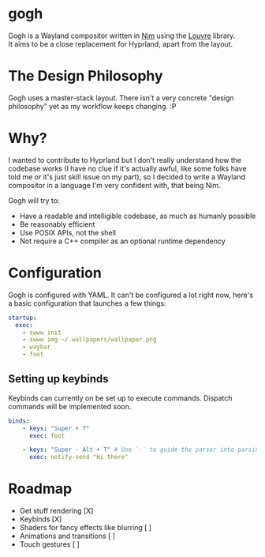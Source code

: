 # gogh
Gogh is a Wayland compositor written in [Nim](https://nim-lang.org) using the [Louvre](https://github.com/CuarzoSoftware/Louvre) library. \
It aims to be a close replacement for Hyprland, apart from the layout.

# The Design Philosophy
Gogh uses a master-stack layout. There isn't a very concrete "design philosophy" yet as my workflow keeps changing. :P

# Why?
I wanted to contribute to Hyprland but I don't really understand how the codebase works (I have no clue if it's actually awful, like some folks have told me or it's just skill issue on my part), so I decided to write a Wayland compositor in a language I'm very confident with, that being Nim.

Gogh will try to:
- Have a readable and intelligible codebase, as much as humanly possible
- Be reasonably efficient
- Use POSIX APIs, not the shell
- Not require a C++ compiler as an optional runtime dependency

# Configuration
Gogh is configured with YAML. It can't be configured a lot right now, here's a basic configuration that launches a few things:
```yaml
startup:
  exec:
    - swww init
    - swww img ~/.wallpapers/wallpaper.png
    - waybar
    - foot
```

## Setting up keybinds
Keybinds can currently on be set up to execute commands.
Dispatch commands will be implemented soon.
```yaml
binds:
    - keys: "Super + T"
      exec: foot

    - keys: "Super - Alt + T" # Use `-` to guide the parser into parsing the next item as the modifier
      exec: notify-send "Hi there"
```

# Roadmap
- Get stuff rendering [X]
- Keybinds [X]
- Shaders for fancy effects like blurring [ ]
- Animations and transitions [ ]
- Touch gestures [ ]
